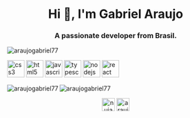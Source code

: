 <h1 align="center">Hi 👋, I'm Gabriel Araujo</h1>
<h3 align="center">A passionate developer from Brasil.</h3>

<p align="left"> <img src="https://komarev.com/ghpvc/?username=araujogabriel77" alt="araujogabriel77" /> </p>

<p align="left"><img src="https://devicons.github.io/devicon/devicon.git/icons/css3/css3-original-wordmark.svg" alt="css3" width="40" height="40"/> <img src="https://devicons.github.io/devicon/devicon.git/icons/html5/html5-original-wordmark.svg" alt="html5" width="40" height="40"/> <img src="https://devicons.github.io/devicon/devicon.git/icons/javascript/javascript-original.svg" alt="javascript" width="40" height="40"/> <img src="https://devicons.github.io/devicon/devicon.git/icons/typescript/typescript-original.svg" alt="typescript" width="40" height="40"/> <img src="https://devicons.github.io/devicon/devicon.git/icons/nodejs/nodejs-original-wordmark.svg" alt="nodejs" width="40" height="40"/> <img src="https://devicons.github.io/devicon/devicon.git/icons/react/react-original-wordmark.svg" alt="react" width="40" height="40"/> </p><img align="left" src="https://github-readme-stats.vercel.app/api/top-langs/?username=araujogabriel77&layout=compact&hide=html" alt="araujogabriel77" />

<img align="center" src="https://github-readme-stats.vercel.app/api?username=araujogabriel77&show_icons=true" alt="araujogabriel77" />

<p align="center">
<a href="https://codepen.io/nujabbes" target="blank"><img align="center" src="https://cdn.jsdelivr.net/npm/simple-icons@3.0.1/icons/codepen.svg" alt="nujabbes" height="30" width="30" /></a>
<a href="https://linkedin.com/in/araujogabriel77" target="blank"><img align="center" src="https://cdn.jsdelivr.net/npm/simple-icons@3.0.1/icons/linkedin.svg" alt="araujogabriel77" height="30" width="30" /></a>
</p>

